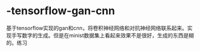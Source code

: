 # -tensorflow-gan-cnn
基于tensorflow实现的gan和cnn，将卷积神经网络和对抗神经网络联系起来。实现手写数字的生成。但是在minist数据集上看起来效果不是很好，生成的东西是糊的。练习
